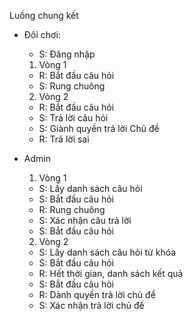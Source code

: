 Luồng chung kết
- Đôi chơi:
  - S: Đăng nhập
  1. Vòng 1
  - R: Bắt đầu câu hỏi
  - S: Rung chuông

  2. Vòng 2
  - R: Bắt đầu câu hỏi
  - S: Trả lời câu hỏi
  - S: Giành quyền trả lời Chủ đề
  - R: Trả lời sai


- Admin
  1. Vòng 1
  - S: Lấy danh sách câu hỏi
  - S: Bắt đầu câu hỏi
  - R: Rung chuông
  - S: Xác nhận câu trả lời
  - S: Bắt đầu câu hỏi

  2. Vòng 2
  - S: Lấy danh sách câu hỏi từ khóa
  - S: Bắt đầu câu hỏi
  - R: Hết thời gian, danh sách kết quả
  - S: Bắt đầu câu hỏi
  - R: Dành quyền trả lời chủ đề
  - S: Xác nhận trả lời chủ đề